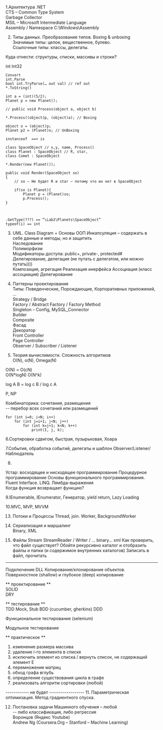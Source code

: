 1.Архитектура .NET  
CTS – Common Type System  
Garbage Collector  
MSIL – Microsoft Intermediate Language  
Assembly / Namespace  C:\Windows\Assembly  

2. Типы данных. Преобразование типов. Boxing & unboxing  
Значимые типы: целое, вещественное, булево.  
Ссылочные типы: классы, делегаты.  

Куда отнести: структуры, списки, массивы и строки? 

int Int32

```
Convert  
int.Parse   
bool int.TryParse(… out val) // ref out  
*.ToString()  

int a = (int)(5/2);  
Planet p = new Planet();  

// public void Process(object a, object b)  

*.Process((object)p, (object)a); // Boxing

object o = (object)p;
Planet p2 = (Planet)o; // UnBoxing

instanceof  ==> is

class SpaceObject // x,y, name, Process()
class Planet : SpaceObject // R, star, 
class Comet : SpaceObject

*.Render(new Planet());

public void Render(SpaceObject so)
{
	// so – Не будет R и star – потому что их нет в SpaceObject

	if(so is Planet){
		Planet p = (Planet)so;
		p.Process();
}



.GetType(???) == “\Lab2\Planets\SpaceObject”
typeof(i) == int
```

3. UML. Class Diagram + Основы ООП
Инкапсуляция – содержать в себе данные и методы, но и защитить  
Наследование  
Полиморфизм  
Модификаторы доступа: public+, private-, protected#  
Делегирование, делегация (не путать с делегатом, или можно путать))))  
Композиция, агрегация
Реализация инерфейса
Ассоциация (класс ассоциация)
Делегирование

4.	Паттерны проектирования  
Типы: Поведенческие, Порождающие, Корпоративных приложений, …  
Strategy / Bridge  
Factory / Abstract Factory / Factory Method  
Singleton –  Config, MySQL_Connector  
Builder  
Composite  
Фасад  
Декоратор  
Front Controller  
Page Controller  
Observer / Subscriber / Listener  

5. Теория вычислимости. Сложность алгоритмов  
О(N), o(N), Omega(N)  

O(N) = O(cN)   
O(N*logN) O(N^k)  

log A B = log c B /  log c A


P, NP  

Комбинаторика: сочетания, размещения  
-- перебор всех сочетаний или размещений  

```
for (int i=0; i<N; i++)
	for (int j=i+1; j<N; j++)
		for (int k=j+1; k<N; k++)
			print(I, j, k);
```

6.Сортировки сдвигом, быстрая, пузырьковая, Хоара  


7.События, обработка событий, делегаты и шаблон Observer/Listener/Наблюдатель   


8.
Устар: восходящее и нисходящее программирование
Процедурное программирование
Основы функционального программирования.   
Fluent Interface. 
LINQ. Лямбда-выражения   
Когда функция возвращает функцию?


9.IEnumerable, IEnumerator, Генератор, yield return, Lazy Loading   

10.MVC, MVP, MVVM  


13. Потоки и Процессы 
Thread, join. Worker, BackgroundWorker  

14. Сериализация и маршалинг  
Binary, XML  
 
15. Файлы Stream
StreamReader / Writer / ... binary... xml
Как проверить, что файл существует?
Обойти рекурсивно каталог и отобразить файлы и папки (и содержимое внутренних каталогов)
Записать в файл, прочитать

---------------------------------------------
Подключение DLL
Копирование/клонирование объектов. Поверхностное (shallow) и глубокое (deep) копирование

** проектирование **  
SOLID  
DRY  

** тестирование **  
TDD
Mock, Stub
BDD (cucumber, gherkins)
DDD

Функциональное тестирование (selenium)

Модульное тестирование


** практическое **
1. изменение размера массива
2. удаление i-го элемента в списке
3. исключить элемент из списка / вернуть список, не содержащий элемент E
4. перемножение матриц
5. обход графа вглубь
6. определение существования цикла в графе
7. реализовать алгоритм сортировки (любой)






------------ не будет ------------------
11. Параметрическая оптимизация. Метод градиентного спуска.  

12. Постановка задачи Машинного обучения – любой  
-- либо классификация, либо регрессия  
Воронцов (Яндекс Youtube)  
Andrew Ng (Coursera.Org – Stanford – Machine Learning)  









































	
